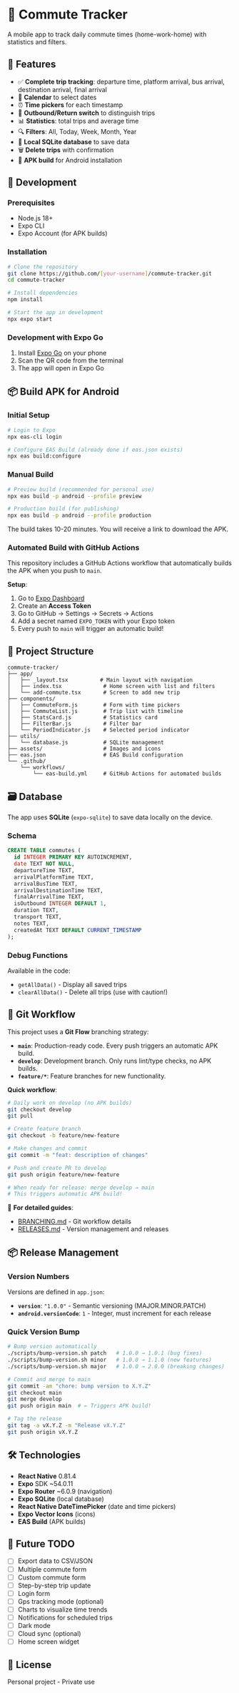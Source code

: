 # 🚗 Commute Tracker

A mobile app to track daily commute times (home-work-home) with statistics and filters.

## 📱 Features

- ✅ **Complete trip tracking**: departure time, platform arrival, bus arrival, destination arrival, final arrival
- 📅 **Calendar** to select dates
- ⏰ **Time pickers** for each timestamp
- 🔄 **Outbound/Return switch** to distinguish trips
- 📊 **Statistics**: total trips and average time
- 🔍 **Filters**: All, Today, Week, Month, Year
- 💾 **Local SQLite database** to save data
- 🗑️ **Delete trips** with confirmation
- 📱 **APK build** for Android installation

## 🚀 Development

### Prerequisites
- Node.js 18+
- Expo CLI
- Expo Account (for APK builds)

### Installation

```bash
# Clone the repository
git clone https://github.com/[your-username]/commute-tracker.git
cd commute-tracker

# Install dependencies
npm install

# Start the app in development
npx expo start
```

### Development with Expo Go
1. Install [Expo Go](https://expo.dev/go) on your phone
2. Scan the QR code from the terminal
3. The app will open in Expo Go

## 📦 Build APK for Android

### Initial Setup
```bash
# Login to Expo
npx eas-cli login

# Configure EAS Build (already done if eas.json exists)
npx eas build:configure
```

### Manual Build
```bash
# Preview build (recommended for personal use)
npx eas build -p android --profile preview

# Production build (for publishing)
npx eas build -p android --profile production
```

The build takes 10-20 minutes. You will receive a link to download the APK.

### Automated Build with GitHub Actions

This repository includes a GitHub Actions workflow that automatically builds the APK when you push to `main`.

**Setup**:
1. Go to [Expo Dashboard](https://expo.dev/accounts/[your-account]/settings/access-tokens)
2. Create an **Access Token**
3. Go to GitHub → Settings → Secrets → Actions
4. Add a secret named `EXPO_TOKEN` with your Expo token
5. Every push to `main` will trigger an automatic build!

## 📂 Project Structure

```
commute-tracker/
├── app/
│   ├── _layout.tsx          # Main layout with navigation
│   ├── index.tsx             # Home screen with list and filters
│   └── add-commute.tsx       # Screen to add new trip
├── components/
│   ├── CommuteForm.js        # Form with time pickers
│   ├── CommuteList.js        # Trip list with timeline
│   ├── StatsCard.js          # Statistics card
│   ├── FilterBar.js          # Filter bar
│   └── PeriodIndicator.js    # Selected period indicator
├── utils/
│   └── database.js           # SQLite management
├── assets/                   # Images and icons
├── eas.json                  # EAS Build configuration
└── .github/
    └── workflows/
        └── eas-build.yml     # GitHub Actions for automated builds
```

## 🗃️ Database

The app uses **SQLite** (`expo-sqlite`) to save data locally on the device.

### Schema
```sql
CREATE TABLE commutes (
  id INTEGER PRIMARY KEY AUTOINCREMENT,
  date TEXT NOT NULL,
  departureTime TEXT,
  arrivalPlatformTime TEXT,
  arrivalBusTime TEXT,
  arrivalDestinationTime TEXT,
  finalArrivalTime TEXT,
  isOutbound INTEGER DEFAULT 1,
  duration TEXT,
  transport TEXT,
  notes TEXT,
  createdAt TEXT DEFAULT CURRENT_TIMESTAMP
);
```

### Debug Functions
Available in the code:
- `getAllData()` - Display all saved trips
- `clearAllData()` - Delete all trips (use with caution!)

## 🔄 Git Workflow

This project uses a **Git Flow** branching strategy:

- **`main`**: Production-ready code. Every push triggers an automatic APK build.
- **`develop`**: Development branch. Only runs lint/type checks, no APK builds.
- **`feature/*`**: Feature branches for new functionality.

**Quick workflow**:
```bash
# Daily work on develop (no APK builds)
git checkout develop
git pull

# Create feature branch
git checkout -b feature/new-feature

# Make changes and commit
git commit -m "feat: description of changes"

# Push and create PR to develop
git push origin feature/new-feature

# When ready for release: merge develop → main
# This triggers automatic APK build!
```

📖 **For detailed guides**: 
- [BRANCHING.md](./BRANCHING.md) - Git workflow details
- [RELEASES.md](./RELEASES.md) - Version management and releases

## 📦 Release Management

### Version Numbers

Versions are defined in `app.json`:
- **`version`**: `"1.0.0"` - Semantic versioning (MAJOR.MINOR.PATCH)
- **`android.versionCode`**: `1` - Integer, must increment for each release

### Quick Version Bump

```bash
# Bump version automatically
./scripts/bump-version.sh patch   # 1.0.0 → 1.0.1 (bug fixes)
./scripts/bump-version.sh minor   # 1.0.0 → 1.1.0 (new features)
./scripts/bump-version.sh major   # 1.0.0 → 2.0.0 (breaking changes)

# Commit and merge to main
git commit -am "chore: bump version to X.Y.Z"
git checkout main
git merge develop
git push origin main  # ← Triggers APK build!

# Tag the release
git tag -a vX.Y.Z -m "Release vX.Y.Z"
git push origin vX.Y.Z
```

## 🛠️ Technologies

- **React Native** 0.81.4
- **Expo** SDK ~54.0.11
- **Expo Router** ~6.0.9 (navigation)
- **Expo SQLite** (local database)
- **React Native DateTimePicker** (date and time pickers)
- **Expo Vector Icons** (icons)
- **EAS Build** (APK builds)

## 📝 Future TODO

- [ ] Export data to CSV/JSON
- [ ] Multiple commute form 
- [ ] Custom commute form
- [ ] Step-by-step trip update 
- [ ] Login form
- [ ] Gps tracking mode (optional)
- [ ] Charts to visualize time trends
- [ ] Notifications for scheduled trips
- [ ] Dark mode
- [ ] Cloud sync (optional)
- [ ] Home screen widget

## 📄 License

Personal project - Private use